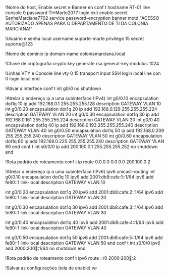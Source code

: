 ﻿!Nome do host, Enable secret e Banner
en
conf t
hostname RT-01
line console 0
password TI*Marte2077
login
exit
enable secret SenhaMarciana7702
service password-encryption
banner motd "ACESSO AUTORIZADO APENAS PARA O DEPARTAMENTO DE TI DA COLONIA MARCIANA!"

!Usuário e senha local
username suporte-marte privilege 15 secret suporte@123

!Nome de dominio
ip domain-name coloniamarciana.local

!Chave de criptografia
crypto key generate rsa general-key modulus 1024


!Linhas VTY e Console
line vty 0 15
transport input SSH
login local
line con 0
login local
end

!Ativar a interface
conf t
int g0/0
no shutdown


!Atrelar o endereço ip a uma subinterface (IPv4)
int g0/0.10
encapsulation dot1q 10
ip add 192.168.0.1 255.255.255.128
description GATEWAY VLAN 10
int g0/0.20
encapsulation dot1q 20
ip add 192.168.0.129 255.255.255.224
description GATEWAY VLAN 20
int g0/0.30
encapsulation dot1q 30
ip add 192.168.0.161 255.255.255.224
description GATEWAY VLAN 30
int g0/0.40
encapsulation dot1q 40
ip add 192.168.0.193 255.255.255.240
description GATEWAY VLAN 40
int g0/0.50
encapsulation dot1q 50
ip add 192.168.0.209 255.255.255.240
description GATEWAY VLAN 50
int g0/0.60
encapsulation dot1q 60
ip add 192.168.0.225 255.255.255.240
description GATEWAY VLAN 60
end
conf t
int s0/0/0
ip add 200.100.0.1 255.255.255.252
no shutdown
end

!Rota padrão de roteamento
conf t
ip route 0.0.0.0 0.0.0.0 200.100.0.2


!Atrelar o endereço ip a uma subinterface (IPv6)
ipv6 unicast-routing
int g0/0.10
encapsulation dot1q 10
ipv6 add 2001:db8:cafe:1::1/64
ipv6 add fe80::1 link-local
description GATEWAY VLAN 10 


int g0/0.20
encapsulation dot1q 20
ipv6 add 2001:db8:cafe:2::1/64
ipv6 add fe80::1 link-local
description GATEWAY VLAN 20

int g0/0.30
encapsulation dot1q 30
ipv6 add 2001:db8:cafe:3::1/64
ipv6 add fe80::1 link-local
description GATEWAY VLAN 30


int g0/0.40
encapsulation dot1q 40
ipv6 add 2001:db8:cafe:4::1/64
ipv6 add fe80::1 link-local
description GATEWAY VLAN 40


int g0/0.50
encapsulation dot1q 50
ipv6 add 2001:db8:cafe:5::1/64
ipv6 add fe80::1 link-local
description GATEWAY VLAN 50
end
conf t
int s0/0/0
ipv6 add 2000:200:100::1/64
no shutdown
end


!Rota padrão de roteamento
conf t
ipv6 route ::/0 2000:200:100::2

!Salvar as configurações (tela de enable)
wr






